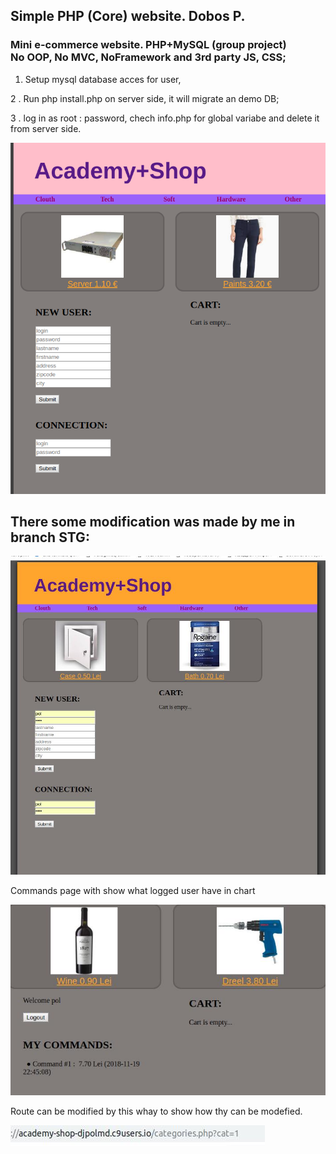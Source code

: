 <H2> Simple PHP (Core) website. Dobos P. </H2>
<H3> Mini e-commerce website. PHP+MySQL (group project) <br>
No OOP, No MVC, NoFramework and 3rd party JS, CSS; </H3>

1.  Setup mysql database acces for user,

2 . Run php install.php on server side, it will migrate an demo DB;

3 . log in as root : password, chech info.php for global variabe and delete it from server side.

<img src= "screee_shot.jpg">


<h2> There some modification was made by me in branch STG: </h2>

<img src= "htdocs/Home_page.jpg">

<br>

Commands page with show what logged user have in chart

<img src= "htdocs/commands_page.jpg">

Route can be modified by this whay to show how thy can be modefied.

<img src= "htdocs/route.jpg">
